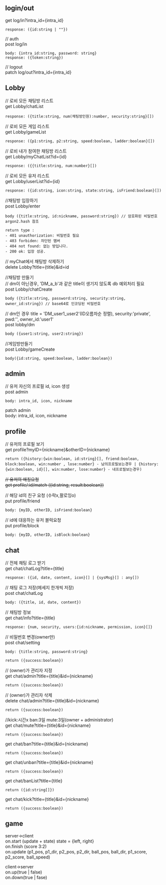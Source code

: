 ## login/out  

get log/in?intra_id={intra_id}  

    response: ({id:string | ""})  


// auth  
post log/in  

    body: {intra_id:string, password: string}  
    response: ({token:string})  


// logout  
patch log/out?intra_id={intra_id}  


## Lobby  

// 로비 모든 채팅방 리스트  
get Lobby/chatList  

    response: ({title:string, num(채팅방인원):number, security:string}[])  


// 로비 모든 게임 리스트  
get Lobby/gameList  

    response: ({p1:string, p2:string, speed:boolean, ladder:boolean}[])  


// 로비 내가 참여한 채팅방 리스트  
get Lobby/myChatList?id={id}  

    response: ({{title:string, num:number}[])  
    

// 로비 모든 유저 리스트  
get Lobby/userList?id={id} 

    response: ({id:string, icon:string, state:string, isFriend:boolean}[])  


//채팅방 입장하기  
post Lobby/enter  

    body ({title:string, id:nickname, password:string}) // 암호화된 비밀번호 argon2.hash 참조  

    return type :   
    - 401 unauthorization: 비밀번호 필요  
    - 403 forbiden: 차단된 멤버  
    - 404 not found: 없는 방입니다.  
    - 200 ok: 입장 성공.  


// myChat에서 채팅방 삭제하기  
delete Lobby?title={title}&id=id  


//채팅방 만들기  
// dm이 아닌경우, 'DM_a_b'과 같은 title이 생기지 않도록 db 예외처리 필요  
post Lobby/chatCreate  

    body ({title:string, password:string, security:string, owner_id:string}) // base64로 인코딩된 비밀번호  


// dm인 경우 title = 'DM_user1_user2'(ID오름차순 정렬), security:'private', pwd:'', owner_id:'user1'  
post lobby/dm  

    body ({user1:string, user2:string})  


//게임방만들기  
post Lobby/gameCreate  

    body({id:string, speed:boolean, ladder:boolean})  


## admin  

// 유저 자신의 프로필 id, icon 생성  
post admin  

    body: intra_id, icon, nickname  


patch admin  
    body: intra_id, icon, nickname  


## profile  

// 유저의 프로필 보기  
get profile?myID={nickname}&otherID={nickname}  

    return ({history:{win:boolean, id:string}[], friend:boolean, block:boolean, win:number , lose:number} - 남의프로필보는경우 | {history:{win:boolean, id}[], win:number, lose:number} - 내프로필보는경우)  


~~// 유저의 매칭요청  
get profile/:id/match ({id:string, result:boolean})~~  


// 해당 id의 친구 요청 (수락x,팔로잉o)  
put profile/friend   

    body: {myID, otherID, isFriend:boolean}  
    

// id에 대응하는 유저 블럭요청  
put profile/block   

    body: {myID, otherID, isBlock:boolean}  


## chat  

// 전체 채팅 로그 받기  
get chat/chatLog?title={title}  

    response: ({id, date, content, icon}[] | {sysMsg}[] : any[])  


// 채팅 로그 저장(메세지 한개씩 저장)   
post chat/chatLog  

    body: ({title, id, date, content})  


// 채팅방 정보  
get chat/info?title={title}  

    response: {num, security, users:{id:nickname, permission, icon}[]}  


// 비밀번호 변경(owner만)  
post chat/setting  

    body: {title:string, password:string}  

    return ({success:boolean})  
    
    
// (owner)가 관리자 지정  
get chat/admin?title={title}&id={nickname}  

    return ({success:boolean})  


// (owner)가 관리자 삭제  
delete chat/admin?title={title}&id={nickname}  

    return ({success:boolean})  


//kick:시간x ban:3일 mute:3일(owner + administrator)  
get chat/mute?title={title}&id={nickname}   

    return ({success:boolean})  


get chat/ban?title={title}&id={nickname}  

    return ({success:boolean})  


get chat/unban?title={title}&id={nickname}  

    return ({success:boolean})  


get chat/banList?title={title}  

    return ({id:string[]})  


get chat/kick?title={title}&id={nickname}  

    return ({success:boolean})  




## game  

server->client  
on.start (update + state) state = {left, right}  
on.finish (score 3:2)  
on.update (p1_pos, p1_dir, p2_pos, p2_dir, ball_pos, ball_dir, p1_score, p2_score, ball_speed)  


client->server  
on.up(true | false)  
on.down(true | fase)  
